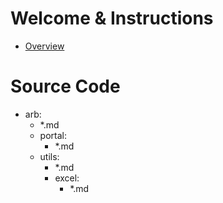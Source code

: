 # Welcome & Instructions
- [Overview](index.md)

# Source Code
- arb:
    - *.md
    - portal:
        - *.md
    - utils:
        - *.md
        - excel:
            - *.md
